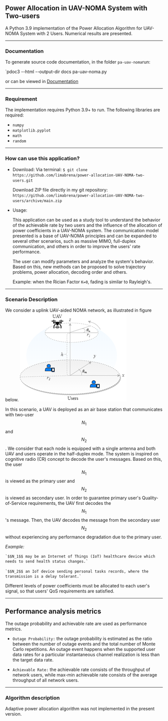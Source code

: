 ## Power Allocation in UAV-NOMA System with Two-users

A Python 3.9 implementation of the Power Allocation Algorithm for UAV-NOMA System with 2 Users. 
Numerical results are presented. 

----------------
### Documentation

To generate source code documentation, in the folder `pa-uav-noma`run: 

  `pdoc3 --html --output-dir docs pa-uav-noma.py

or can be viewed in [Documentation](https://limabrena.github.io/docs/pa-uav-noma.html)

----------------
### Requirement


The implementation requires Python 3.9+ to run.
The following libraries are required:

 - `numpy` 
 - `matplotlib.pyplot`
 - `math`
 - `random`

---------------------------------
### How can use this application? 


- Download:
     Via terminal:
		 `$ git clone https://github.com/limabrena/power-allocation-UAV-NOMA-two-users.git`

		
     Download ZIP file directly in my git repository:
	      `https://github.com/limabrena/power-allocation-UAV-NOMA-two-users/archive/main.zip`

	  
- Usage: 

	This application can be used as a study tool to understand the 
	behavior of the achievable rate by two users and the influence
	of the allocation of power coefficients in a UAV-NOMA system. 
	The communication model presented is a base of UAV-NOMA principles and 
	can be expanded to several other scenarios, such as massive MIMO, 
	full-duplex communication, and others in order to 
	improve the users' rate performance.
		
	The user can modify parameters and analyze the system's behavior. 
	Based on this, new methods can be proposed to solve trajectory problems, 
	power allocation, decoding order and others.
	
	Example: when the Rician Factor `K=0`, fading is similar to Rayleigh's.

-------------------------
### Scenario Description


We consider a uplink UAV-aided NOMA network, as illustrated in figure below. 
![System model.](pa-uav-noma/figures/UAV_system_model.png)

In this scenario, a UAV is deployed as an air base station that communicates with two-user $$N_1$$ and $$N_2$$.  We consider that each node is equipped with a single antenna and both UAV and users operate in the half-duplex mode.
The system is inspired on cognitive radio (CR) concept to decode the user's messages.
Based on this, the user $$N_1$$ is viewed as the primary user and $$N_2$$ is viewed as secondary user.
In order to guarantee primary user's Quality-of-Service requirements, the UAV first decodes the $$N_1$$'s message.
Then, the UAV decodes the message from the secondary user $$N_2$$ without experiencing any performance degradation due to the primary user.

*Example:*

	`$$N_1$$ may be an Internet of Things (IoT) healthcare device which needs to send health status changes.` 

	`$$N_2$$ an IoT device sending personal tasks records, where the transmission is a delay tolerant.`

Different levels of power coefficients must be allocated to each user's signal, so that users' QoS requirements are satisfied.


 
-------------------------------
## Performance analysis metrics
The outage probability and achievable rate are used as performance metrics. 

- `Outage Probability:` the outage probability is estimated as the ratio between the number of outage events and 
   the total number of Monte Carlo repetitions. An outage event happens when the supported user data rates for a particular 
   instantaneous channel realization is less than the target data rate. 
   
- `Achievable Rate:` the achievable rate consists of the throughput of network users, while max-min achievable rate 
   consists of the average throughput of all network users.
   
-------------------------
### Algorithm description


Adaptive power allocation algorithm was not implemented in the present version.

